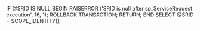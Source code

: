  IF @SRID IS NULL
            BEGIN
                RAISERROR ('SRID is null after sp_ServiceRequest execution', 16, 1);
                ROLLBACK TRANSACTION;
                RETURN;
            END
SELECT @SRID = SCOPE_IDENTITY();
